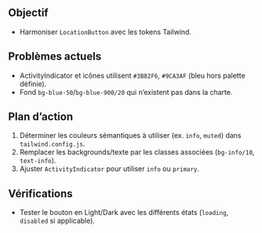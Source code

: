 ## Objectif
- Harmoniser `LocationButton` avec les tokens Tailwind.

## Problèmes actuels
- ActivityIndicator et icônes utilisent `#3B82F6`, `#9CA3AF` (bleu hors palette définie).
- Fond `bg-blue-50`/`bg-blue-900/20` qui n’existent pas dans la charte.

## Plan d’action
1. Déterminer les couleurs sémantiques à utiliser (ex. `info`, `muted`) dans `tailwind.config.js`.
2. Remplacer les backgrounds/texte par les classes associées (`bg-info/10`, `text-info`).
3. Ajuster `ActivityIndicator` pour utiliser `info` ou `primary`.

## Vérifications
- Tester le bouton en Light/Dark avec les différents états (`loading`, `disabled` si applicable).
